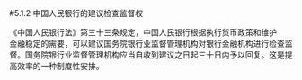 #5.1.2 中国人民银行的建议检查监督权
<p>《中国人民银行法》第三十三条规定，中国人民银行根据执行货币政策和维护<br />
      金融稳定的需要，可以建议国务院银行业监督管理机构对银行金融机构进行检查监<br />
      督。国务院银行业监督管理机构应当自收到建议之日起三十日内予以回复。这是提<br />
    高效率的一种制度性安排。</p>
